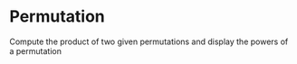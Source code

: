 # Permutation
Compute the product of two given permutations and display the powers of a permutation
